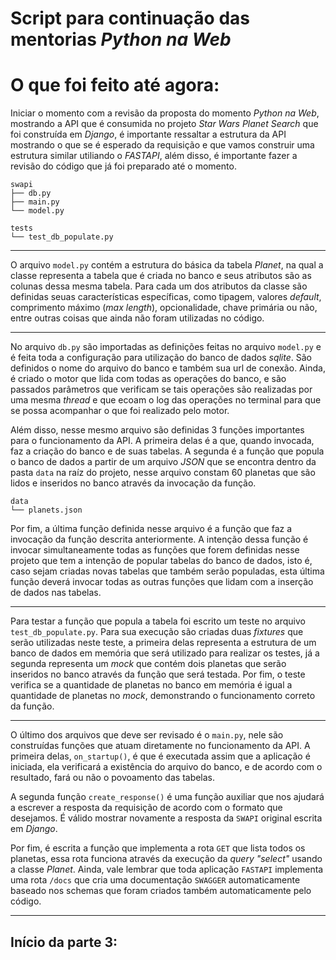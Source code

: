 # Script para continuação das mentorias _Python na Web_

# O que foi feito até agora:

Iniciar o momento com a revisão da proposta do momento _Python na Web_, mostrando a API que é consumida no projeto _Star Wars Planet Search_ que foi construída em _Django_, é importante ressaltar a estrutura da API mostrando o que se é esperado da requisição e que vamos construir uma estrutura similar utiliando o _FASTAPI_, além disso, é importante fazer a revisão do código que já foi preparado até o momento.

```shell
swapi
├── db.py
├── main.py
└── model.py

tests
└── test_db_populate.py
```
----

O arquivo ```model.py``` contém a estrutura do básica da tabela _Planet_, na qual a classe representa a tabela que é criada no banco e seus atributos são as colunas dessa mesma tabela. Para cada um dos atributos da classe são definidas seuas características específicas, como tipagem, valores _default_, comprimento máximo (_max length_), opcionalidade, chave primária ou não, entre outras coisas que ainda não foram utilizadas no código.

----

No arquivo ```db.py``` são importadas as definições feitas no arquivo ```model.py``` e é feita toda a configuração para utilização do banco de dados _sqlite_. São definidos o nome do arquivo do banco e também sua url de conexão. Ainda, é criado o motor que lida com todas as operações do banco, e são passados parâmetros que verificam se tais operações são realizadas por uma mesma _thread_ e que ecoam o log das operações no terminal para que se possa acompanhar o que foi realizado pelo motor.

Além disso, nesse mesmo arquivo são definidas 3 funções importantes para o funcionamento da API. A primeira delas é a que, quando invocada, faz a criação do banco e de suas tabelas. A segunda é a função que popula o banco de dados a partir de um arquivo _JSON_ que se encontra dentro da pasta ```data``` na raíz do projeto, nesse arquivo constam 60 planetas que são lidos e inseridos no banco através da invocação da função.

```shell
data
└── planets.json
```

Por fim, a última função definida nesse arquivo é a função que faz a invocação da função descrita anteriormente. A intenção dessa função é invocar simultaneamente todas as funções que forem definidas nesse projeto que tem a intenção de popular tabelas do banco de dados, isto é, caso sejam criadas novas tabelas que também serão populadas, esta última função deverá invocar todas as outras funções que lidam com a inserção de dados nas tabelas.

----

Para testar a função que popula a tabela foi escrito um teste no arquivo ```test_db_populate.py```. Para sua execução são criadas duas _fixtures_ que serão utilizadas neste teste, a primeira delas representa a estrutura de um banco de dados em memória que será utilizado para realizar os testes, já a segunda representa um _mock_ que contém dois planetas que serão inseridos no banco através da função que será testada. Por fim, o teste verifica se a quantidade de planetas no banco em memória é igual a quantidade de planetas no _mock_, demonstrando o funcionamento correto da função.

----

O último dos arquivos que deve ser revisado é o ```main.py```, nele são construídas funções que atuam diretamente no funcionamento da API. A primeira delas, ```on_startup()```, é que é executada assim que a aplicação é iniciada, ela verificará a existência do arquivo do banco, e de acordo com o resultado, fará ou não o povoamento das tabelas.

A segunda função ```create_response()``` é uma função auxiliar que nos ajudará a escrever a resposta da requisição de acordo com o formato que desejamos. É válido mostrar novamente a resposta da ```SWAPI``` original escrita em _Django_.

Por fim, é escrita a função que implementa a rota ```GET``` que lista todos os planetas, essa rota funciona através da execução da _query_ _"select"_ usando a classe _Planet_. Ainda, vale lembrar que toda aplicação ```FASTAPI``` implementa uma rota ```/docs``` que cria uma documentação ```SWAGGER``` automaticamente baseado nos schemas que foram criados também automaticamente pelo código.

----

## Início da parte 3:


